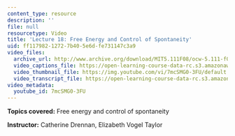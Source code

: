 ```yaml
---
content_type: resource
description: ''
file: null
resourcetype: Video
title: 'Lecture 18: Free Energy and Control of Spontaneity'
uid: ff117982-1272-7b40-5e6d-fe731147c3a9
video_files:
  archive_url: http://www.archive.org/download/MIT5.111F08/ocw-5.111-f08-lec18_300k.mp4
  video_captions_file: https://open-learning-course-data-rc.s3.amazonaws.com/5-111-principles-of-chemical-science-fall-2008/0d165aaef996562da7050de79595fe9a_7mcSMG0-3FU.vtt
  video_thumbnail_file: https://img.youtube.com/vi/7mcSMG0-3FU/default.jpg
  video_transcript_file: https://open-learning-course-data-rc.s3.amazonaws.com/5-111-principles-of-chemical-science-fall-2008/a630d1f2cc0744b94f0c5d6a0661357b_7mcSMG0-3FU.pdf
video_metadata:
  youtube_id: 7mcSMG0-3FU
---
```


**Topics covered:** Free energy and control of spontaneity

**Instructor:** Catherine Drennan, Elizabeth Vogel Taylor
